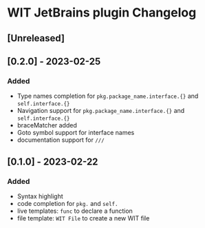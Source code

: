 <!-- Keep a Changelog guide -> https://keepachangelog.com -->

# WIT JetBrains plugin Changelog

## [Unreleased]

## [0.2.0] - 2023-02-25

### Added

- Type names completion for `pkg.package_name.interface.{}` and `self.interface.{}`
- Navigation support for `pkg.package_name.interface.{}` and `self.interface.{}`
- braceMatcher added
- Goto symbol support for interface names
- documentation support for `/// `

## [0.1.0] - 2023-02-22

### Added

- Syntax highlight
- code completion for `pkg.` and `self.`
- live templates: `func` to declare a function
- file template: `WIT File` to create a new WIT file
